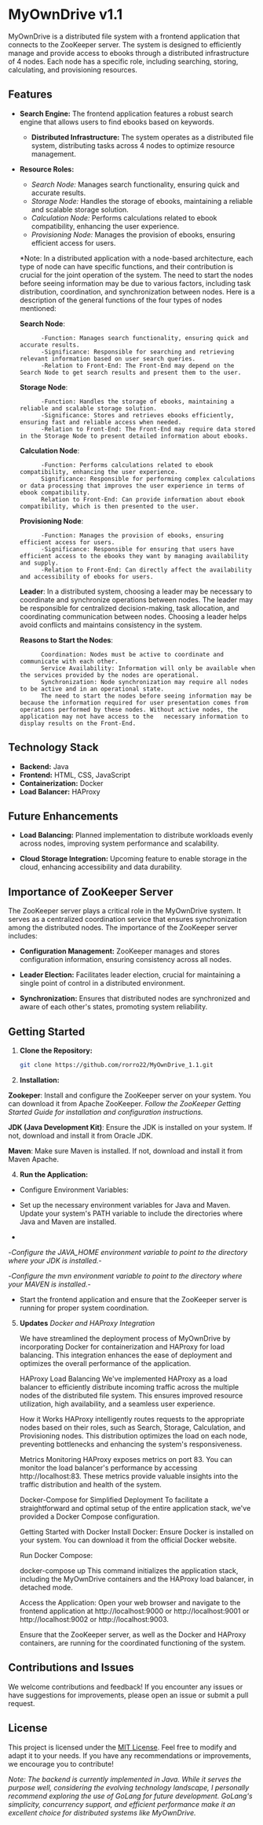 # MyOwnDrive v1.1

MyOwnDrive is a distributed file system with a frontend application that connects to the ZooKeeper server. The system is designed to efficiently manage and provide access to ebooks through a distributed infrastructure of 4 nodes. Each node has a specific role, including searching, storing, calculating, and provisioning resources.

## Features

- **Search Engine:** The frontend application features a robust search engine that allows users to find ebooks based on keywords.
  
  - **Distributed Infrastructure:** The system operates as a distributed file system, distributing tasks across 4 nodes to optimize resource management.

- **Resource Roles:**
    - *Search Node:* Manages search functionality, ensuring quick and accurate results.
    - *Storage Node:* Handles the storage of ebooks, maintaining a reliable and scalable storage solution.
    - *Calculation Node:* Performs calculations related to ebook compatibility, enhancing the user experience.
    - *Provisioning Node:* Manages the provision of ebooks, ensuring efficient access for users.
 
  *Note:    In a distributed application with a node-based architecture, each type of node can have specific functions, and their contribution is crucial for the joint operation of the system. The need to start the nodes before seeing     information may be due to various factors, including task distribution, coordination, and synchronization between nodes. Here is a description of the general functions of the four types of nodes mentioned:
            
    **Search Node**:
            
            -Function: Manages search functionality, ensuring quick and accurate results.
            -Significance: Responsible for searching and retrieving relevant information based on user search queries.
            -Relation to Front-End: The Front-End may depend on the Search Node to get search results and present them to the user.
    
    **Storage Node**:
            
            -Function: Handles the storage of ebooks, maintaining a reliable and scalable storage solution.
            -Significance: Stores and retrieves ebooks efficiently, ensuring fast and reliable access when needed.
            -Relation to Front-End: The Front-End may require data stored in the Storage Node to present detailed information about ebooks.
    
    **Calculation Node**:
            
            -Function: Performs calculations related to ebook compatibility, enhancing the user experience.
            Significance: Responsible for performing complex calculations or data processing that improves the user experience in terms of ebook compatibility.
            Relation to Front-End: Can provide information about ebook compatibility, which is then presented to the user.
    
    **Provisioning Node**:
            
            -Function: Manages the provision of ebooks, ensuring efficient access for users.
            -Significance: Responsible for ensuring that users have efficient access to the ebooks they want by managing availability and supply.
            -Relation to Front-End: Can directly affect the availability and accessibility of ebooks for users.
    **Leader**:
            In a distributed system, choosing a leader may be necessary to coordinate and synchronize operations between nodes. The leader may be responsible for centralized decision-making, task allocation, and coordinating communication between nodes. Choosing a leader helps avoid conflicts and maintains consistency in the system.
            
    **Reasons to Start the Nodes**:
            
            Coordination: Nodes must be active to coordinate and communicate with each other.
            Service Availability: Information will only be available when the services provided by the nodes are operational.
            Synchronization: Node synchronization may require all nodes to be active and in an operational state.
            The need to start the nodes before seeing information may be because the information required for user presentation comes from operations performed by these nodes. Without active nodes, the application may not have access to the   necessary information to display results on the Front-End.

## Technology Stack

  - **Backend:** Java
  - **Frontend:** HTML, CSS, JavaScript
  - **Containerization:** Docker
  - **Load Balancer:** HAProxy

## Future Enhancements

  - **Load Balancing:** Planned implementation to distribute workloads evenly across nodes, improving system performance and scalability.
  
  - **Cloud Storage Integration:** Upcoming feature to enable storage in the cloud, enhancing accessibility and data durability.

## Importance of ZooKeeper Server

The ZooKeeper server plays a critical role in the MyOwnDrive system. It serves as a centralized coordination service that ensures synchronization among the distributed nodes. The importance of the ZooKeeper server includes:

  - **Configuration Management:** ZooKeeper manages and stores configuration information, ensuring consistency across all nodes.
  
  - **Leader Election:** Facilitates leader election, crucial for maintaining a single point of control in a distributed environment.
  
  - **Synchronization:** Ensures that distributed nodes are synchronized and aware of each other's states, promoting system reliability.

## Getting Started

1. **Clone the Repository:**
   ```bash
   git clone https://github.com/rorro22/MyOwnDrive_1.1.git

2. **Installation:**

  **Zookeper**: Install and configure the ZooKeeper server on your system. You can download it from Apache ZooKeeper.
                _Follow the ZooKeeper Getting Started Guide for installation and configuration instructions._

   **JDK (Java Development Kit)**: Ensure the JDK is installed on your system. If not, download and install it from Oracle JDK.

   **Maven**: Make sure Maven is installed. If not, download and install it from Maven Apache.

4. **Run the Application:**
   
  - Configure Environment Variables:
  
  - Set up the necessary environment variables for Java and Maven. Update your system's PATH variable to include the directories where Java and Maven are installed.
  - 
  -_Configure the JAVA_HOME environment variable to point to the directory where your JDK is installed._-
  
  -_Configure the mvn environment variable to point to the directory where your MAVEN is installed._-
  
  - Start the frontend application and ensure that the ZooKeeper server is running for proper system coordination.

5. **Updates**
   _Docker and HAProxy Integration_
   
    We have streamlined the deployment process of MyOwnDrive by incorporating Docker for containerization and HAProxy for load balancing. This integration enhances the ease of deployment and optimizes the overall performance of the     application.
    
    HAProxy Load Balancing
    We've implemented HAProxy as a load balancer to efficiently distribute incoming traffic across the multiple nodes of the distributed file system. This ensures improved resource utilization, high availability, and a seamless user experience.
    
    How it Works
    HAProxy intelligently routes requests to the appropriate nodes based on their roles, such as Search, Storage, Calculation, and Provisioning nodes. This distribution optimizes the load on each node, preventing bottlenecks and enhancing the system's responsiveness.
    
    Metrics Monitoring
    HAProxy exposes metrics on port 83. You can monitor the load balancer's performance by accessing http://localhost:83. These metrics provide valuable insights into the traffic distribution and health of the system.
    
    Docker-Compose for Simplified Deployment
    To facilitate a straightforward and optimal setup of the entire application stack, we've provided a Docker Compose configuration.
    
    Getting Started with Docker
    Install Docker: Ensure Docker is installed on your system. You can download it from the official Docker website.
    
    Run Docker Compose:
    
    docker-compose up
    This command initializes the application stack, including the MyOwnDrive containers and the HAProxy load balancer, in detached mode.
    
    Access the Application:
    Open your web browser and navigate to the frontend application at http://localhost:9000 or http://localhost:9001 or http://localhost:9002 or http://localhost:9003.
    
    Ensure that the ZooKeeper server, as well as the Docker and HAProxy containers, are running for the coordinated functioning of the system.

## Contributions and Issues

  We welcome contributions and feedback! If you encounter any issues or have suggestions for improvements, please open an issue or submit a pull request.


## License

  This project is licensed under the [MIT License](LICENSE). Feel free to modify and adapt it to your needs. If you have any recommendations or improvements, we encourage you to contribute!
  
*Note: The backend is currently implemented in Java. While it serves the purpose well, considering the evolving technology landscape, I personally recommend exploring the use of GoLang for future development. GoLang's simplicity, concurrency support, and efficient performance make it an excellent choice for distributed systems like MyOwnDrive.*
